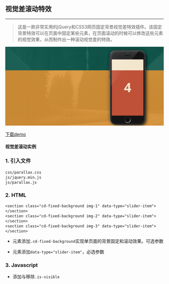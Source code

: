 ## 视觉差滚动特效
---
> 这是一款非常实用的jQuery和CSS3网页固定背景视觉差特效插件。该固定背景特效可以在页面中固定某些元素，在页面滚动的时候可以修改这些元素的视觉效果，从而制作出一种滚动视觉差的特效。

![视觉差滚动特效](./images/parallax.png)

<a href="release/parallax-scrolling.rar">下载demo</a> 

#### 视觉差滚动实例

### 1. 引入文件

```
css/parallax.css
js/jquery.min.js
js/parallax.js
```
### 2. HTML

```
<section class="cd-fixed-background img-1" data-type="slider-item"></section>
<section class="cd-fixed-background img-2" data-type="slider-item"></section>
<section class="cd-fixed-background img-3" data-type="slider-item"></section>
```
* 元素添加`.cd-fixed-background`实现单页面的背景固定和滚动效果。可选参数 
+ 元素添加`data-type="slider-item"`，必选参数

### 3. Javascript
* 添加与移除`.is-visible`

